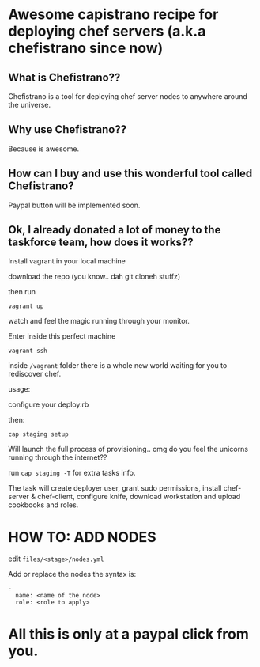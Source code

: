 # Awesome capistrano recipe for deploying chef servers (a.k.a chefistrano since now)

## What is Chefistrano??

Chefistrano is a tool for deploying chef server nodes to anywhere around the universe.

## Why use Chefistrano??

Because is awesome.

## How can I buy and use this wonderful tool called Chefistrano?

Paypal button will be implemented soon.

## Ok, I already donated a lot of money to the taskforce team, how does it works??

Install vagrant in your local machine

download the repo (you know.. dah git cloneh stuffz)

then run
```
vagrant up
```

watch and feel the magic running through your monitor.

Enter inside this perfect machine
```
vagrant ssh
```

inside `/vagrant` folder there is a whole new world waiting for you to rediscover chef.

usage:

configure your deploy.rb

then:
```
cap staging setup
```

Will launch the full process of provisioning.. omg do you feel the unicorns running through the internet??

run `cap staging -T` for extra tasks info.

The task will create deployer user, grant sudo permissions, install chef-server & chef-client, configure knife, download workstation and upload cookbooks and roles.


# HOW TO: ADD NODES
edit `files/<stage>/nodes.yml`

Add or replace the nodes
the syntax is:
```
-
  name: <name of the node>
  role: <role to apply>
```

# All this is only at a paypal click from you.
